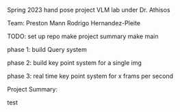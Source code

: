 Spring 2023 hand pose project 
VLM lab under Dr. Athisos 

Team:
Preston Mann
Rodrigo Hernandez-Pleite 

TODO:
set up repo 
make project summary
make main

phase 1:
build Query system

phase 2:
build key point system for a single img

phase 3:
real time key point system for x frams per second 


Project Summary:


test
